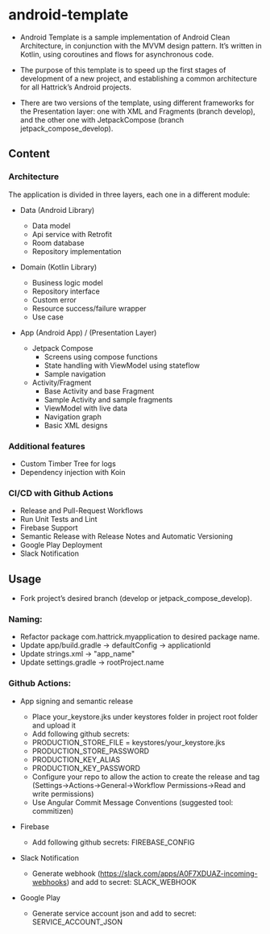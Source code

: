 # android-template

* Android Template is a sample implementation of Android Clean Architecture, in conjunction with the MVVM
  design pattern. It’s written in Kotlin, using coroutines and flows for asynchronous code.

* The purpose of this template is to speed up the first stages of development of a new project,
  and establishing a common architecture for all Hattrick’s Android projects.

* There are two versions of the template, using different frameworks for the Presentation layer:
  one with XML and Fragments (branch develop), and the other one with JetpackCompose (branch jetpack_compose_develop).

## Content

### Architecture
The application is divided in three layers, each one in a different module:

* Data (Android Library)
    * Data model
    * Api service with Retrofit
    * Room database
    * Repository implementation

* Domain (Kotlin Library)
    * Business logic model
    * Repository interface
    * Custom error
    * Resource success/failure wrapper
    * Use case

* App (Android App) / (Presentation Layer)
    * Jetpack Compose
        * Screens using compose functions
        * State handling with ViewModel using stateflow
        * Sample navigation
    * Activity/Fragment
        * Base Activity and base Fragment
        * Sample Activity and sample fragments
        * ViewModel with live data
        * Navigation graph
        * Basic XML designs

### Additional features

* Custom Timber Tree for logs
* Dependency injection with Koin

### CI/CD with Github Actions

* Release and Pull-Request Workflows
* Run Unit Tests and Lint
* Firebase Support
* Semantic Release with Release Notes and Automatic Versioning
* Google Play Deployment
* Slack Notification

## Usage

* Fork project’s desired branch (develop or jetpack_compose_develop).

### Naming:

* Refactor package com.hattrick.myapplication to desired package name.
* Update app/build.gradle -> defaultConfig -> applicationId
* Update strings.xml -> "app_name"
* Update settings.gradle -> rootProject.name

### Github Actions:

* App signing and semantic release
    * Place your_keystore.jks under keystores folder in project root folder and upload it
    * Add following github secrets:
    * PRODUCTION_STORE_FILE = keystores/your_keystore.jks
    * PRODUCTION_STORE_PASSWORD
    * PRODUCTION_KEY_ALIAS
    * PRODUCTION_KEY_PASSWORD
    * Configure your repo to allow the action to create the release and tag
      (Settings->Actions->General->Workflow Permissions->Read and write permissions)
    * Use Angular Commit Message Conventions (suggested tool: commitizen)

* Firebase
    * Add following github secrets:
      FIREBASE_CONFIG

* Slack Notification
    * Generate webhook (https://slack.com/apps/A0F7XDUAZ-incoming-webhooks) and add to secret:
      SLACK_WEBHOOK

* Google Play
    * Generate service account json and add to secret:
      SERVICE_ACCOUNT_JSON
